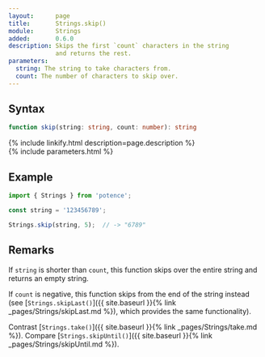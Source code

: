 ```yaml
---
layout:      page
title:       Strings.skip()
module:      Strings
added:       0.6.0
description: Skips the first `count` characters in the string
             and returns the rest.
parameters:
  string: The string to take characters from.
  count: The number of characters to skip over.
---
```

## Syntax

```ts
function skip(string: string, count: number): string
```

<div class="description">{% include linkify.html description=page.description %}</div>
{% include parameters.html %}

## Example

```ts
import { Strings } from 'potence';

const string = '123456789';

Strings.skip(string, 5);  // -> "6789"
```

## Remarks

If `string` is shorter than `count`, this function skips over the entire string
and returns an empty string.

If `count` is negative, this function skips from the end of the string instead
(see [`Strings.skipLast()`]({{ site.baseurl }}{% link _pages/Strings/skipLast.md %}),
which provides the same functionality).

Contrast [`Strings.take()`]({{ site.baseurl }}{% link _pages/Strings/take.md %}).
Compare [`Strings.skipUntil()`]({{ site.baseurl }}{% link _pages/Strings/skipUntil.md %}).
